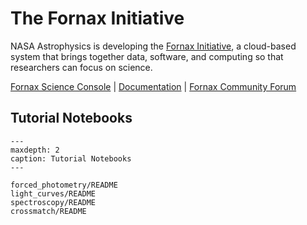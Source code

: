 # The Fornax Initiative

NASA Astrophysics is developing the [Fornax Initiative](https://pcos.gsfc.nasa.gov/Fornax/), a cloud-based system that
brings together data, software, and computing so that researchers can focus on science.

[Fornax Science Console](https://science-console.fornax.sciencecloud.nasa.gov/) | [Documentation](https://nasa-fornax.github.io/fornax-documentation/) | [Fornax Community Forum](https://discourse.fornax.sciencecloud.nasa.gov/)

## Tutorial Notebooks

```{toctree}
---
maxdepth: 2
caption: Tutorial Notebooks
---

forced_photometry/README
light_curves/README
spectroscopy/README
crossmatch/README
```
